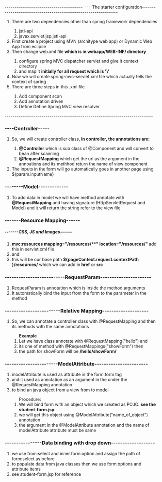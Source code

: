 ---------------------------------------------The starter configuration-----------------------------------------------------------------
<ol>
	<li>There are two dependencies other than spring framework dependencies</li>
	<ol>
		<li>jstl-api</li>
		<li>javax.servlet.jsp.jstl-api</li>
	</ol>
	<li>First create a project using MVN (architype web app) or Dynamic Web App from eclipse</li>
	<li>Then change web.xml file <strong> which is in webapp/WEB-INF/ directory</strong></li>
	<ol>
		<li>configure spring MVC dispatcher servlet and give it context directory</li>
		<li>and map it <strong>initially for all request which is '\'</strong></li>
	</ol>
	<li>Now we will create spring-mvc-servlet.xml file which actually tells the context of spring</li>
	<li>There are three steps in this .xml file</li>
	<ol>
		<li>Add component scan </li>
		<li>Add annotation driven</li>
		<li>Define Define Spring MVC view resolver</li>
	</ol>
</ol>
----------------------------------------------------------------------------


<h3>----Controller-----</h3>
<ol>
	<li>So, we will create controller class, <strong>In controller, the annotations are:</strong></li>
	<ol>
		<li><strong>@Controller</strong> which is sub class of @Component and will convert to bean after scanning</li>
		<li><strong>@RequestMapping</strong> which get the url as the argument in the annoations and its methhod return the name of view component </li>
	</ol>
	<li>The inputs in the form will go automatically goes in another page using ${param.inputName}</li>
</ol>

<h3>--------Model-------------</h3>
<ol>
	<li>To add data in model we will have method annotate with <strong>@RequestMapping</strong> and having signature (HttpServletRequest and Model) and it will return the string refer to the view file</li>
</ol>


<h3>-------Resource Mapping------</h3>
<h5>-------CSS, JS and Images------</h5>
<ol>
	<li><strong>mvc:resources mapping="/resources/**" location="/resources/"</strong>  add this in servlet.xml file</li>
	<li>and</li>
	<li>this will be our base path <strong>${pageContext.request.contextPath }/resources/</strong> which we can add in <strong>href</strong> or <strong>src</strong> </li>
</ol>

<h3>--------------------------RequestParam----------------------</h3>
<ol>
	<li>RequestParam is annotation which is inside the method arguments</li>
	<li>It automatically bind the input from the form to the parameter in the method</li>
</ol>

<h3>------------------------Relative Mapping--------------------</h3>
<ol>
	<li>So, we can annotate a controller class with @RequestMapping and then its methods with the same annotations</li>
	<ol><strong>Example</strong>
		<li>Let we have class annotate with @RequestMapping("hello") and </li>
		<li>its one of method with @RequestMappings("showForm") then </li>
		<li>the path for showForm will be <strong>/hello/showForm/</strong></li>
	</ol>
</ol>

<h3>-----------------------ModelAttribute-----------------------</h3>
<ol>
	<li>
		modelAttribute is used as attribute in the form:form tag 
	</li>
	<li>
		and it used as annotation as an argument in the under the @RequestMapping annotation 
	</li>
	<li>
		to bind an java object from a view from to model 
	</li>
	<ol>
		Procedure:
		<li>We will bind form with an object which we created as POJO. <strong>see the student-form.jsp</strong></li>
		<li>we will get this object using @ModelAttribute("name_of_object") annotation</li>
		<li>the argument in the @ModelAttribute annotation and the name of modelAttribute attribute must be same</li>
	</ol>	
</ol>
<h3>----------------Data binding with drop down-------------------</h3>
<ol>
	<li>
		we use from:select and inner form:option and assign the path of form:select as before
	</li>
	<li>
		to populate data from java classes then we use form:options and attribute items 
	</li>
	<li>
		see student-form.jsp for reference 
	</li>
</ol>

